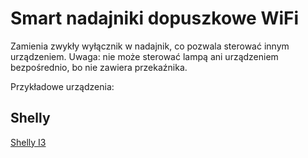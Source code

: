 # Smart nadajniki dopuszkowe WiFi
Zamienia zwykły wyłącznik w nadajnik, co pozwala sterować innym urządzeniem. Uwaga: nie może sterować lampą ani urządzeniem bezpośrednio, bo nie zawiera przekaźnika.

Przykładowe urządzenia:
## Shelly
[Shelly I3](../producenci/Shelly/Shelly%20I3.md)
